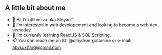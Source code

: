 ## A little bit about me

- 👋 Hi, I’m @hinzzx aka Stoyan™.
- 👀 I’m interested in web developement and looking to become a web dev someday.
- 🌱 I’m currently learning ReactJS & SQL Scripting.
- 📫 You can reach me on IG: @dihydroergotamine or e-mail: abvsuxhard@gmail.com

